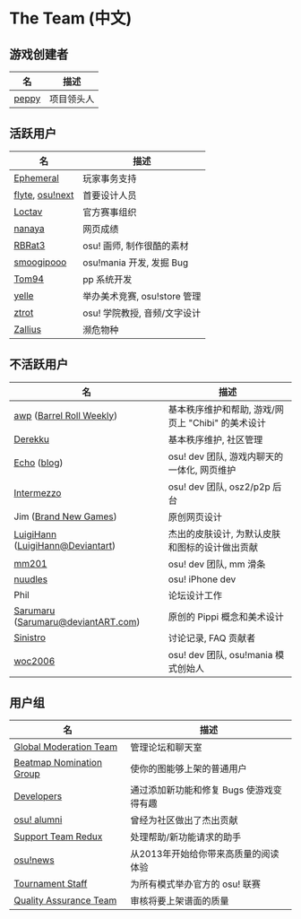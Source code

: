 The Team (中文)
=====================

游戏创建者
----------------------

| 名 | 描述 |
| ---- | ----------- |
| [peppy](https://osu.ppy.sh/u/2) | 项目领头人 |

活跃用户
----------------------

| 名 | 描述 |
| ---- | ----------- |
| [Ephemeral](https://osu.ppy.sh/u/102335) | 玩家事务支持 |
| [flyte](https://osu.ppy.sh/u/3103765), [osu!next](http://next.ppy.sh/) | 首要设计人员 |
| [Loctav](https://osu.ppy.sh/u/71366) | 官方赛事组织 |
| [nanaya](https://osu.ppy.sh/u/2387883) | 网页成绩 |
| [RBRat3](https://osu.ppy.sh/u/307202) | osu! 画师, 制作很酷的素材 |
| [smoogipooo](https://osu.ppy.sh/u/1040328) | osu!mania 开发, 发掘 Bug |
| [Tom94](https://osu.ppy.sh/u/1857058) | pp 系统开发 |
| [yelle](https://osu.ppy.sh/u/4916903) | 举办美术竞赛, osu!store 管理 |
| [ztrot](https://osu.ppy.sh/u/6347) | osu! 学院教授, 音频/文字设计 |
| [Zallius](https://osu.ppy.sh/u/55) | 濒危物种 |

不活跃用户
----------------------

| 名 | 描述 |
| ---- | ----------- |
| [awp](https://osu.ppy.sh/u/2650) ([Barrel Roll Weekly](http://brw.twinkfish.com/)) | 基本秩序维护和帮助, 游戏/网页上 "Chibi" 的美术设计 |
| [Derekku](https://osu.ppy.sh/u/91341) | 基本秩序维护, 社区管理 |
| [Echo](https://osu.ppy.sh/u/431) ([blog](http://blog.echo.sh/)) | osu! dev 团队, 游戏内聊天的一体化, 网页维护 |
| [Intermezzo](https://osu.ppy.sh/u/136842) | osu! dev 团队, osz2/p2p 后台 |
| Jim ([Brand New Games](http://www.bravegamer.com/)) |  原创网页设计 |
| [LuigiHann](https://osu.ppy.sh/u/1079) ([LuigiHann@Deviantart](http://luigihann.deviantart.com/)) | 杰出的皮肤设计, 为默认皮肤和图标的设计做出贡献 |
| [mm201](https://osu.ppy.sh/u/30655) | osu! dev 团队, mm 滑条 |
| [nuudles](https://osu.ppy.sh/u/21312) | osu! iPhone dev |
| Phil | 论坛设计工作 |
| [Sarumaru](https://osu.ppy.sh/u/9427)  ([Sarumaru@deviantART.com](http://sarumaru.deviantart.com/)) | 原创的 Pippi 概念和美术设计 |
| [Sinistro](https://osu.ppy.sh/u/5530) | 讨论记录, FAQ 贡献者 |
| [woc2006](https://osu.ppy.sh/u/1105845) | osu! dev 团队, osu!mania 模式创始人 |

用户组
----------------------

| 名 | 描述 |
| ---- | ----------- |
| [Global Moderation Team](/wiki/People/Global_Moderation_Team) | 管理论坛和聊天室 |
| [Beatmap Nomination Group](/wiki/People/Beatmap_Nomination_Group) | 使你的图能够上架的普通用户 |
| [Developers](http://osu.ppy.sh/g/11) | 通过添加新功能和修复 Bugs 使游戏变得有趣 |
| [osu! alumni](/wiki/People/osu!_Alumni) | 曾经为社区做出了杰出贡献 |
| [Support Team Redux](/wiki/People/Support_Team) | 处理帮助/新功能请求的助手 |
| [osu!news](http://osu.ppy.sh/g/25) | 从2013年开始给你带来高质量的阅读体验 |
| [Tournament Staff](http://osu.ppy.sh/g/26) | 为所有模式举办官方的 osu! 联赛 |
| [Quality Assurance Team](/wiki/People/Quality_Assurance_Team) | 审核将要上架谱面的质量 |
